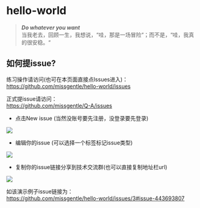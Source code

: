 # hello-world

 > ***Do whatever you want***    
 > 当我老去，回顾一生，我想说，“哇，那是一场冒险“；而不是，“哇，我真的很安稳。“
 
 
## 如何提issue?

练习操作请访问(也可在本页面直接点Issues进入)：    
 https://github.com/missgentle/hello-world/issues 
 
正式提issue请访问：    
 https://github.com/missgentle/Q-A/issues 


- 点击New issue (当然没账号要先注册，没登录要先登录)
<img src= "https://github.com/missgentle/hello-world/blob/master/stepsImg/1.png">
 
- 编辑你的issue (可以选择一个标签标记issue类型)
<img src= "https://github.com/missgentle/hello-world/blob/master/stepsImg/2.png">
 
- 复制你的issue链接分享到技术交流群(也可以直接复制地址栏url)
<img src= "https://github.com/missgentle/hello-world/blob/master/stepsImg/3.png">
 
如该演示例子issue链接为：    
 https://github.com/missgentle/hello-world/issues/3#issue-443693807 


